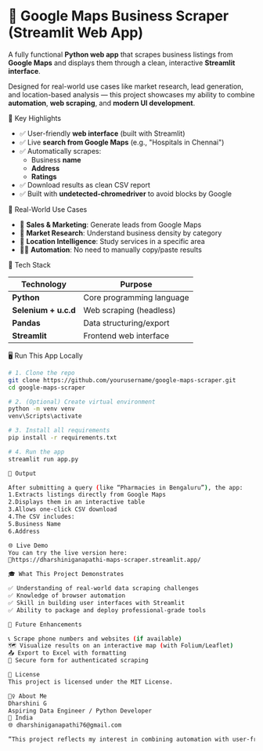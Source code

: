 # 📍 Google Maps Business Scraper (Streamlit Web App)

A fully functional **Python web app** that scrapes business listings from **Google Maps** and displays them through a clean, interactive **Streamlit interface**.

Designed for real-world use cases like market research, lead generation, and location-based analysis — this project showcases my ability to combine **automation**, **web scraping**, and **modern UI development**.

🚀 Key Highlights

- ✅ User-friendly **web interface** (built with Streamlit)
- ✅ Live **search from Google Maps** (e.g., "Hospitals in Chennai")
- ✅ Automatically scrapes:
  - Business **name**
  - **Address**
  - **Ratings**
- ✅ Download results as clean CSV report
- ✅ Built with **undetected-chromedriver** to avoid blocks by Google

🎯 Real-World Use Cases

- 🏢 **Sales & Marketing**: Generate leads from Google Maps
- 🧪 **Market Research**: Understand business density by category
- 📍 **Location Intelligence**: Study services in a specific area
- 🧑‍💻 **Automation**: No need to manually copy/paste results

🧰 Tech Stack

| Technology           | Purpose                         |
|----------------------|---------------------------------|
| **Python**           | Core programming language       |
| **Selenium + u.c.d** | Web scraping (headless)         |
| **Pandas**           | Data structuring/export         |
| **Streamlit**        | Frontend web interface          |

🖥️ Run This App Locally

```bash
# 1. Clone the repo
git clone https://github.com/yourusername/google-maps-scraper.git
cd google-maps-scraper

# 2. (Optional) Create virtual environment
python -m venv venv
venv\Scripts\activate

# 3. Install all requirements
pip install -r requirements.txt

# 4. Run the app
streamlit run app.py

📁 Output

After submitting a query (like “Pharmacies in Bengaluru”), the app:
1.Extracts listings directly from Google Maps
2.Displays them in an interactive table
3.Allows one-click CSV download
4.The CSV includes:
5.Business Name
6.Address

🌐 Live Demo
You can try the live version here:
🔗https://dharshiniganapathi-maps-scraper.streamlit.app/

🎓 What This Project Demonstrates

✅ Understanding of real-world data scraping challenges
✅ Knowledge of browser automation
✅ Skill in building user interfaces with Streamlit
✅ Ability to package and deploy professional-grade tools

🏁 Future Enhancements

📞 Scrape phone numbers and websites (if available)
🗺️ Visualize results on an interactive map (with Folium/Leaflet)
📤 Export to Excel with formatting
🔐 Secure form for authenticated scraping

📄 License
This project is licensed under the MIT License.

🙋‍♀️ About Me
Dharshini G
Aspiring Data Engineer / Python Developer
📍 India
🌐 dharshiniganapathi76@gmail.com

“This project reflects my interest in combining automation with user-friendly design — tools should be smart and simple.”
